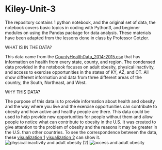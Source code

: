 # Kiley-Unit-3
The repository contains 1 python notebook, and the original set of data, the notebook covers basic topics in coding with Python3, and beginner modules on using the Pandas package for data analysis. These materials have been adapted from the lessons done in class by Professor Gotzler. 

WHAT IS IN THE DATA?

This data came from the [CountyHealthData_2014-2015.csv](https://github.com/kileymottice/Kiley-Unit-3/files/10096876/CountyHealthData_2014-2015.csv) that has information on health from every state, county, and region. The condensed data provided in the notebook focuses on adult obesity, physical inactivity, and access to exercise opportunities in the states of KY, AZ, and CT. All show different information and data from three different areas of the country, the South, Northeast, and West. 

WHY THIS DATA?

The purpose of this data is to provide information about health and obesity and the way where you live and the exercise opportunities can contribute to obesity and how active and healthy people are there. This data could be used to help provide new opportunities for people without them and allow people to notice what can contribute to obesity in the U.S. It was created to give attention to the problem of obesity and the reasons it may be greater in the U.S. than other countries. To see the correspondence between the data, these [visualization 1](https://public.flourish.studio/visualisation/11890298/) [visualization 2]( https://public.flourish.studio/visualisation/11890409/) can show it.
![physical inactivity and adult obesity (2)](https://user-images.githubusercontent.com/118200338/203121253-900c21c2-ab62-418e-99e5-d88be177aa23.png)
![access and adult obesity](https://user-images.githubusercontent.com/118200338/203121559-37fbc786-8278-4bcc-8f14-b6a70ec4e72e.png)

